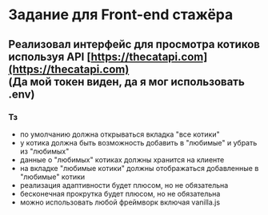 # Задание для Front-end стажёра
Реализовал интерфейс для просмотра котиков используя API [https://thecatapi.com](https://thecatapi.com)<br>
(Да мой токен виден, да я мог использовать .env)<br>
---
### Тз
- по умолчанию должна открываться вкладка "все котики"
- у котика должна быть возможность добавить в "любимые" и убрать из "любимых"
- данные о "любимых" котиках должны хранится на клиенте
- на вкладке "любимые котики" должны отображаться добавленные в "любимые" котики
- реализация адаптивности будет плюсом, но не обязательна
- бесконечная прокрутка будет плюсом, но не обязательна
- можно использовать любой фреймворк включая vanilla.js
